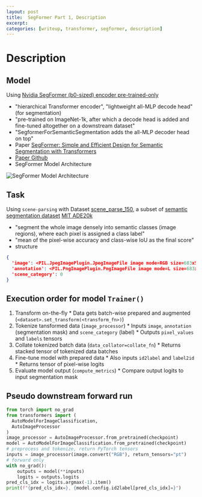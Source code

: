 ```yaml
---
layout: post
title:  SegFormer Part 1, Description
excerpt: 
categories: [writeup, transformer, segformer, description]
---
```


# Description

## Model

Using [Nvidia SegFormer (b0-sized) encoder pre-trained-only](https://huggingface.co/nvidia/mit-b0)

  * "hierarchical Transformer encoder", "lightweight all-MLP decode head" (for segmentation)
  * "pre-trained on ImageNet-1k, after which a decode head is added and fine-tuned altogether on a downstream dataset"
  * "SegformerForSemanticSegmentation adds the all-MLP decoder head on top"
  * Paper [SegFormer: Simple and Efficient Design for Semantic Segmentation with Transformers](https://arxiv.org/abs/2105.15203)
  * [Paper Github](https://github.com/NVlabs/SegFormer)
  * SegFormer Model Architecture

![SegFormer Model Architecture](https://huggingface.co/datasets/huggingface/documentation-images/resolve/main/segformer_architecture.png)

## Task 

Using `scene-parsing` with Dataset [scene_parse_150](https://huggingface.co/datasets/scene_parse_150), a subset of [semantic segmentation dataset](https://paperswithcode.com/task/semantic-segmentation) [MIT ADE20k](https://paperswithcode.com/sota/semantic-segmentation-on-ade20k)

  * "segment the whole image densely into semantic classes (image regions), where each pixel is assigned a class label"
  * "mean of the pixel-wise accuracy and class-wise IoU as the final score"
  * structure

```json
{
  'image': <PIL.JpegImagePlugin.JpegImageFile image mode=RGB size=683x512 at 0x1FF32A3EDA0>,
  'annotation': <PIL.PngImagePlugin.PngImageFile image mode=L size=683x512 at 0x1FF32E5B978>,
  'scene_category': 0
}
```

## Execution order for model `Trainer()`

  1. Transform on-the-fly
    * Data gets batch-wise prepared and augmented (`<dataset>.set_transform(<transform_fn>)`)
  2. Tokenize tansformed data (`image_processor`)
    * Inputs `image`, `annotation` (segmentation mask) and `scene_category` (label)
    * Outputs `pixel_values` and `labels` tensors
  3. Collate tokenized batch data (`data_collator=collate_fn`)
    * Returns stacked tensor of tokenized data batches
  4. Fine-tune model with prepared data
    * Also inputs `id2label` and `label2id`
    * Returns tensor of pixel-wise logits
  5. Evaluate model output (`compute_metrics`)
    * Compare output logits to input segmentation mask
    
## Pseudo downstream forward run

```python
from torch import no_grad
from transformers import (
  AutoModelForImageClassification,
  AutoImageProcessor
)
image_processor = AutoImageProcessor.from_pretrained(checkpoint)
model = AutoModelForImageClassification.from_pretrained(checkpoint)
# preprocess and tokenize, return PyTorch tensors
inputs = image_processor(image.convert("RGB"), return_tensors="pt")
# forward only
with no_grad():
    outputs = model(**inputs)
    logits = outputs.logits
pred_cls_idx = logits.argmax(-1).item()
print(f"{pred_cls_idx=}, {model.config.id2label[pred_cls_idx]=}")
```

